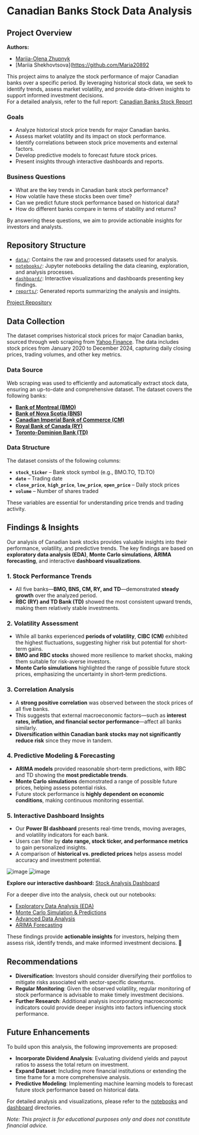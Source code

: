 # Canadian Banks Stock Data Analysis

## Project Overview

**Authors:**  
- [Mariia-Olena Zhupnyk](https://github.com/helenzhupnyk)  
- [Mariia Shekhovtsova](https://github.com/Maria20892

This project aims to analyze the stock performance of major Canadian banks over a specific period. By leveraging historical stock data, we seek to identify trends, assess market volatility, and provide data-driven insights to support informed investment decisions.  
For a detailed analysis, refer to the full report: [Canadian Banks Stock Report](https://github.com/helenzhupnyk/canadian_banks_stock_data_analysis/blob/main/reports/Canadian_Banks_Stock_Report_draft1.pdf)

### Goals  
- Analyze historical stock price trends for major Canadian banks.  
- Assess market volatility and its impact on stock performance.  
- Identify correlations between stock price movements and external factors.  
- Develop predictive models to forecast future stock prices.  
- Present insights through interactive dashboards and reports.  

### Business Questions  
- What are the key trends in Canadian bank stock performance?  
- How volatile have these stocks been over time?  
- Can we predict future stock performance based on historical data?  
- How do different banks compare in terms of stability and returns?  

By answering these questions, we aim to provide actionable insights for investors and analysts.  

## Repository Structure

- [`data/`](https://github.com/helenzhupnyk/canadian_banks_stock_data_analysis/tree/main/data): Contains the raw and processed datasets used for analysis.  
- [`notebooks/`](https://github.com/helenzhupnyk/canadian_banks_stock_data_analysis/tree/main/notebooks): Jupyter notebooks detailing the data cleaning, exploration, and analysis processes.  
- [`dashboard/`](https://github.com/helenzhupnyk/canadian_banks_stock_data_analysis/tree/main/dashboard): Interactive visualizations and dashboards presenting key findings.  
- [`reports/`](https://github.com/helenzhupnyk/canadian_banks_stock_data_analysis/tree/main/reports): Generated reports summarizing the analysis and insights.  

[Project Repository](https://github.com/helenzhupnyk/canadian_banks_stock_data_analysis)  

## Data Collection  

The dataset comprises historical stock prices for major Canadian banks, sourced through web scraping from [Yahoo Finance](https://ca.finance.yahoo.com/). The data includes stock prices from January 2020 to December 2024, capturing daily closing prices, trading volumes, and other key metrics.  

### Data Source  
Web scraping was used to efficiently and automatically extract stock data, ensuring an up-to-date and comprehensive dataset. The dataset covers the following banks:  

- **[Bank of Montreal (BMO)](https://ca.finance.yahoo.com/quote/BMO.TO/history)**  
- **[Bank of Nova Scotia (BNS)](https://ca.finance.yahoo.com/quote/BNS.TO/history)**  
- **[Canadian Imperial Bank of Commerce (CM)](https://ca.finance.yahoo.com/quote/CM.TO/history)**  
- **[Royal Bank of Canada (RY)](https://ca.finance.yahoo.com/quote/RY.TO/history)**  
- **[Toronto-Dominion Bank (TD)](https://ca.finance.yahoo.com/quote/TD.TO/history)**  

### Data Structure  
The dataset consists of the following columns:  

- **`stock_ticker`** – Bank stock symbol (e.g., BMO.TO, TD.TO)  
- **`date`** – Trading date  
- **`close_price`**, **`high_price`**, **`low_price`**, **`open_price`** – Daily stock prices  
- **`volume`** – Number of shares traded  

These variables are essential for understanding price trends and trading activity.  

## Findings & Insights  

Our analysis of Canadian bank stocks provides valuable insights into their performance, volatility, and predictive trends. The key findings are based on **exploratory data analysis (EDA)**, **Monte Carlo simulations**, **ARIMA forecasting**, and interactive **dashboard visualizations**.  

### 1. Stock Performance Trends  
- All five banks—**BMO, BNS, CM, RY, and TD**—demonstrated **steady growth** over the analyzed period.  
- **RBC (RY) and TD Bank (TD)** showed the most consistent upward trends, making them relatively stable investments.  

### 2. Volatility Assessment  
- While all banks experienced **periods of volatility**, **CIBC (CM)** exhibited the highest fluctuations, suggesting higher risk but potential for short-term gains.  
- **BMO and RBC stocks** showed more resilience to market shocks, making them suitable for risk-averse investors.  
- **Monte Carlo simulations** highlighted the range of possible future stock prices, emphasizing the uncertainty in short-term predictions.  

### 3. Correlation Analysis  
- A **strong positive correlation** was observed between the stock prices of all five banks.  
- This suggests that external macroeconomic factors—such as **interest rates, inflation, and financial sector performance**—affect all banks similarly.  
- **Diversification within Canadian bank stocks may not significantly reduce risk** since they move in tandem.  

### 4. Predictive Modeling & Forecasting  
- **ARIMA models** provided reasonable short-term predictions, with RBC and TD showing the **most predictable trends**.  
- **Monte Carlo simulations** demonstrated a range of possible future prices, helping assess potential risks.  
- Future stock performance is **highly dependent on economic conditions**, making continuous monitoring essential.  

### 5. Interactive Dashboard Insights  
- Our **Power BI dashboard** presents real-time trends, moving averages, and volatility indicators for each bank.  
- Users can filter by **date range, stock ticker, and performance metrics** to gain personalized insights.  
- A comparison of **historical vs. predicted prices** helps assess model accuracy and investment potential.

![image](https://github.com/user-attachments/assets/82ef8f55-fe2a-4d60-a0b4-73b245522047)
![image](https://github.com/user-attachments/assets/e595c902-46ae-447c-817c-4ba715a25175)

**Explore our interactive dashboard:** [Stock Analysis Dashboard](https://github.com/helenzhupnyk/canadian_banks_stock_data_analysis/tree/main/dashboard)  

For a deeper dive into the analysis, check out our notebooks:  
- [Exploratory Data Analysis (EDA)](https://github.com/helenzhupnyk/canadian_banks_stock_data_analysis/blob/main/notebooks/02_EDA.ipynb)  
- [Monte Carlo Simulation & Predictions](https://github.com/helenzhupnyk/canadian_banks_stock_data_analysis/blob/main/notebooks/03_Predictions_Visualization_Monte_Carlo_Simulation.ipynb)  
- [Advanced Data Analysis](https://github.com/helenzhupnyk/canadian_banks_stock_data_analysis/blob/mariia/data_analysis.ipynb)  
- [ARIMA Forecasting](https://github.com/helenzhupnyk/canadian_banks_stock_data_analysis/blob/mariia/ARIMA_prediction.ipynb)  

These findings provide **actionable insights** for investors, helping them assess risk, identify trends, and make informed investment decisions. 🚀  

## Recommendations

- **Diversification**: Investors should consider diversifying their portfolios to mitigate risks associated with sector-specific downturns.
- **Regular Monitoring**: Given the observed volatility, regular monitoring of stock performance is advisable to make timely investment decisions.
- **Further Research**: Additional analysis incorporating macroeconomic indicators could provide deeper insights into factors influencing stock performance.

## Future Enhancements

To build upon this analysis, the following improvements are proposed:

- **Incorporate Dividend Analysis**: Evaluating dividend yields and payout ratios to assess the total return on investment.
- **Expand Dataset**: Including more financial institutions or extending the time frame for a more comprehensive analysis.
- **Predictive Modeling**: Implementing machine learning models to forecast future stock performance based on historical data.

For detailed analysis and visualizations, please refer to the [notebooks](https://github.com/helenzhupnyk/canadian_banks_stock_data_analysis/tree/main/notebooks) and [dashboard](https://github.com/helenzhupnyk/canadian_banks_stock_data_analysis/tree/main/dashboard) directories.

*Note: This project is for educational purposes only and does not constitute financial advice.*

